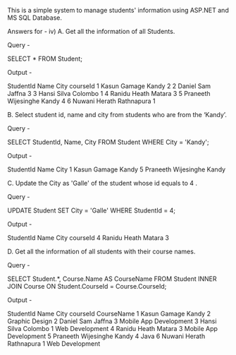 This is a simple  system to manage students' information using ASP.NET and MS SQL Database.


  

  
     
Answers for - 
iv) 
A. Get all the information of all Students.

Query - 

SELECT * FROM Student;

Output - 

StudentId	Name			    City		  courseId
1		Kasun Gamage		    Kandy		      2
2		Daniel Sam 		      Jaffna		    3
3		Hansi Silva		      Colombo		    1
4		Ranidu Heath		    Matara		    3
5		Praneeth Wijesinghe	Kandy		      4
6		Nuwani Herath		    Rathnapura	  1

B. Select student id, name and city from students who are from the ‘Kandy’.

Query -

SELECT StudentId, Name, City FROM Student WHERE City = 'Kandy';

Output - 

StudentId	Name			City
1		Kasun Gamage		Kandy
5		Praneeth Wijesinghe	Kandy


C. Update the City as 'Galle' of the student whose id equals to 4 .

Query -

UPDATE Student SET City = 'Galle' WHERE StudentId = 4;

Output - 

StudentId	Name			City		courseId
4		Ranidu Heath		Matara		3

D. Get all the information of all students with their course names.

Query -

SELECT Student.*, Course.Name AS CourseName
FROM Student
INNER JOIN Course ON Student.CourseId = Course.CourseId;

Output - 


StudentId	Name			    City		    courseId	CourseName
1		Kasun Gamage		    Kandy		      2		    Graphic Design
2		Daniel Sam 		      Jaffna		    3		    Mobile App Development
3		Hansi Silva		      Colombo		    1		    Web Development
4		Ranidu Heath		    Matara		    3		    Mobile App Development
5		Praneeth Wijesinghe	Kandy		      4		    Java
6		Nuwani Herath		    Rathnapura	  1		    Web Development
